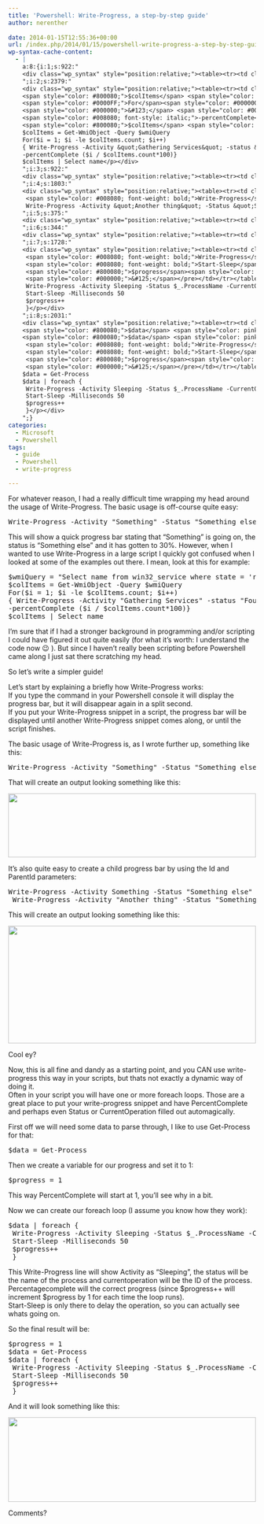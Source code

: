 ```yaml
---
title: 'Powershell: Write-Progress, a step-by-step guide'
author: nerenther
 
date: 2014-01-15T12:55:36+00:00
url: /index.php/2014/01/15/powershell-write-progress-a-step-by-step-guide/
wp-syntax-cache-content:
  - |
    a:8:{i:1;s:922:"
    <div class="wp_syntax" style="position:relative;"><table><tr><td class="code"><pre class="powershell" style="font-family:monospace;"><span style="color: #008080; font-weight: bold;">Write-Progress</span> <span style="color: #008080; font-style: italic;">-Activity</span> <span style="color: #800000;">&quot;Something&quot;</span> <span style="color: #008080; font-style: italic;">-Status</span> <span style="color: #800000;">&quot;Something else&quot;</span> <span style="color: #008080; font-style: italic;">-CurrentOperation</span> <span style="color: #800000;">&quot;thinking&quot;</span> <span style="color: #008080; font-style: italic;">-PercentComplete</span> <span style="color: #804000;">30</span></pre></td></tr></table><p class="theCode" style="display:none;">Write-Progress -Activity &quot;Something&quot; -Status &quot;Something else&quot; -CurrentOperation &quot;thinking&quot; -PercentComplete 30</p></div>
    ";i:2;s:2379:"
    <div class="wp_syntax" style="position:relative;"><table><tr><td class="code"><pre class="powershell" style="font-family:monospace;"><span style="color: #800080;">$wmiQuery</span> <span style="color: pink;">=</span> <span style="color: #800000;">&quot;Select name from win32_service where state = 'running'&quot;</span>
    <span style="color: #800080;">$colItems</span> <span style="color: pink;">=</span> <span style="color: #008080; font-weight: bold;">Get-WmiObject</span> <span style="color: #008080; font-style: italic;">-Query</span> <span style="color: #800080;">$wmiQuery</span>
    <span style="color: #0000FF;">For</span><span style="color: #000000;">&#40;</span><span style="color: #800080;">$i</span> <span style="color: pink;">=</span> <span style="color: #804000;">1</span>; <span style="color: #800080;">$i</span> <span style="color: #FF0000;">-le</span> <span style="color: #800080;">$colItems</span>.count; <span style="color: #800080;">$i</span><span style="color: pink;">++</span><span style="color: #000000;">&#41;</span>
    <span style="color: #000000;">&#123;</span> <span style="color: #008080; font-weight: bold;">Write-Progress</span> <span style="color: #008080; font-style: italic;">-Activity</span> <span style="color: #800000;">&quot;Gathering Services&quot;</span> <span style="color: #008080; font-style: italic;">-status</span> <span style="color: #800000;">&quot;Found Service $i&quot;</span> `
    <span style="color: #008080; font-style: italic;">-percentComplete</span> <span style="color: #000000;">&#40;</span><span style="color: #800080;">$i</span> <span style="color: pink;">/</span> <span style="color: #800080;">$colItems</span>.count<span style="color: pink;">*</span><span style="color: #804000;">100</span><span style="color: #000000;">&#41;</span><span style="color: #000000;">&#125;</span>
    <span style="color: #800080;">$colItems</span> <span style="color: pink;">|</span> <span style="color: #008080; font-weight: bold;">Select</span> name</pre></td></tr></table><p class="theCode" style="display:none;">$wmiQuery = &quot;Select name from win32_service where state = 'running'&quot;
    $colItems = Get-WmiObject -Query $wmiQuery
    For($i = 1; $i -le $colItems.count; $i++)
    { Write-Progress -Activity &quot;Gathering Services&quot; -status &quot;Found Service $i&quot; `
    -percentComplete ($i / $colItems.count*100)}
    $colItems | Select name</p></div>
    ";i:3;s:922:"
    <div class="wp_syntax" style="position:relative;"><table><tr><td class="code"><pre class="powershell" style="font-family:monospace;"><span style="color: #008080; font-weight: bold;">Write-Progress</span> <span style="color: #008080; font-style: italic;">-Activity</span> <span style="color: #800000;">&quot;Something&quot;</span> <span style="color: #008080; font-style: italic;">-Status</span> <span style="color: #800000;">&quot;Something else&quot;</span> <span style="color: #008080; font-style: italic;">-CurrentOperation</span> <span style="color: #800000;">&quot;thinking&quot;</span> <span style="color: #008080; font-style: italic;">-PercentComplete</span> <span style="color: #804000;">30</span></pre></td></tr></table><p class="theCode" style="display:none;">Write-Progress -Activity &quot;Something&quot; -Status &quot;Something else&quot; -CurrentOperation &quot;thinking&quot; -PercentComplete 30</p></div>
    ";i:4;s:1803:"
    <div class="wp_syntax" style="position:relative;"><table><tr><td class="code"><pre class="powershell" style="font-family:monospace;"><span style="color: #008080; font-weight: bold;">Write-Progress</span> <span style="color: #008080; font-style: italic;">-Activity</span> Something <span style="color: #008080; font-style: italic;">-Status</span> <span style="color: #800000;">&quot;Something else&quot;</span> <span style="color: #008080; font-style: italic;">-CurrentOperation</span> Thinking <span style="color: #008080; font-style: italic;">-PercentComplete</span> <span style="color: #804000;">30</span> <span style="color: #008080; font-style: italic;">-Id</span> <span style="color: #804000;">1</span>
     <span style="color: #008080; font-weight: bold;">Write-Progress</span> <span style="color: #008080; font-style: italic;">-Activity</span> <span style="color: #800000;">&quot;Another thing&quot;</span> <span style="color: #008080; font-style: italic;">-Status</span> <span style="color: #800000;">&quot;Something different&quot;</span> <span style="color: #008080; font-style: italic;">-CurrentOperation</span> Sleeping <span style="color: #008080; font-style: italic;">-PercentComplete</span> <span style="color: #804000;">30</span> <span style="color: #008080; font-style: italic;">-Id</span> <span style="color: #804000;">2</span> <span style="color: #008080; font-style: italic;">-ParentId</span> <span style="color: #804000;">1</span></pre></td></tr></table><p class="theCode" style="display:none;">Write-Progress -Activity Something -Status &quot;Something else&quot; -CurrentOperation Thinking -PercentComplete 30 -Id 1
     Write-Progress -Activity &quot;Another thing&quot; -Status &quot;Something different&quot; -CurrentOperation Sleeping -PercentComplete 30 -Id 2 -ParentId 1</p></div>
    ";i:5;s:375:"
    <div class="wp_syntax" style="position:relative;"><table><tr><td class="code"><pre class="powershell" style="font-family:monospace;"><span style="color: #800080;">$data</span> <span style="color: pink;">=</span> <span style="color: #008080; font-weight: bold;">Get-Process</span></pre></td></tr></table><p class="theCode" style="display:none;">$data = Get-Process</p></div>
    ";i:6;s:344:"
    <div class="wp_syntax" style="position:relative;"><table><tr><td class="code"><pre class="powershell" style="font-family:monospace;"><span style="color: #800080;">$progress</span> <span style="color: pink;">=</span> <span style="color: #804000;">1</span></pre></td></tr></table><p class="theCode" style="display:none;">$progress = 1</p></div>
    ";i:7;s:1728:"
    <div class="wp_syntax" style="position:relative;"><table><tr><td class="code"><pre class="powershell" style="font-family:monospace;"><span style="color: #800080;">$data</span> <span style="color: pink;">|</span> <span style="color: #0000FF;">foreach</span> <span style="color: #000000;">&#123;</span>
     <span style="color: #008080; font-weight: bold;">Write-Progress</span> <span style="color: #008080; font-style: italic;">-Activity</span> Sleeping <span style="color: #008080; font-style: italic;">-Status</span> <span style="color: #000080;">$_</span>.ProcessName <span style="color: #008080; font-style: italic;">-CurrentOperation</span> <span style="color: #000080;">$_</span>.Id <span style="color: #008080; font-style: italic;">-PercentComplete</span> <span style="color: #000000;">&#40;</span><span style="color: #800080;">$progress</span><span style="color: pink;">/</span><span style="color: #800080;">$data</span>.count<span style="color: pink;">*</span><span style="color: #804000;">100</span><span style="color: #000000;">&#41;</span> <span style="color: #008080; font-style: italic;">-Id</span> <span style="color: #804000;">1</span>
     <span style="color: #008080; font-weight: bold;">Start-Sleep</span> <span style="color: #008080; font-style: italic;">-Milliseconds</span> <span style="color: #804000;">50</span>
     <span style="color: #800080;">$progress</span><span style="color: pink;">++</span>
     <span style="color: #000000;">&#125;</span></pre></td></tr></table><p class="theCode" style="display:none;">$data | foreach {
     Write-Progress -Activity Sleeping -Status $_.ProcessName -CurrentOperation $_.Id -PercentComplete ($progress/$data.count*100) -Id 1
     Start-Sleep -Milliseconds 50
     $progress++
     }</p></div>
    ";i:8;s:2031:"
    <div class="wp_syntax" style="position:relative;"><table><tr><td class="code"><pre class="powershell" style="font-family:monospace;"><span style="color: #800080;">$progress</span> <span style="color: pink;">=</span> <span style="color: #804000;">1</span>
    <span style="color: #800080;">$data</span> <span style="color: pink;">=</span> <span style="color: #008080; font-weight: bold;">Get-Process</span>
    <span style="color: #800080;">$data</span> <span style="color: pink;">|</span> <span style="color: #0000FF;">foreach</span> <span style="color: #000000;">&#123;</span>
     <span style="color: #008080; font-weight: bold;">Write-Progress</span> <span style="color: #008080; font-style: italic;">-Activity</span> Sleeping <span style="color: #008080; font-style: italic;">-Status</span> <span style="color: #000080;">$_</span>.ProcessName <span style="color: #008080; font-style: italic;">-CurrentOperation</span> <span style="color: #000080;">$_</span>.Id <span style="color: #008080; font-style: italic;">-PercentComplete</span> <span style="color: #000000;">&#40;</span><span style="color: #800080;">$progress</span><span style="color: pink;">/</span><span style="color: #800080;">$data</span>.count<span style="color: pink;">*</span><span style="color: #804000;">100</span><span style="color: #000000;">&#41;</span> <span style="color: #008080; font-style: italic;">-Id</span> <span style="color: #804000;">1</span>
     <span style="color: #008080; font-weight: bold;">Start-Sleep</span> <span style="color: #008080; font-style: italic;">-Milliseconds</span> <span style="color: #804000;">50</span>
     <span style="color: #800080;">$progress</span><span style="color: pink;">++</span>
     <span style="color: #000000;">&#125;</span></pre></td></tr></table><p class="theCode" style="display:none;">$progress = 1
    $data = Get-Process
    $data | foreach {
     Write-Progress -Activity Sleeping -Status $_.ProcessName -CurrentOperation $_.Id -PercentComplete ($progress/$data.count*100) -Id 1
     Start-Sleep -Milliseconds 50
     $progress++
     }</p></div>
    ";}
categories:
  - Microsoft
  - Powershell
tags:
  - guide
  - Powershell
  - write-progress

---
```

For whatever reason, I had a really difficult time wrapping my head around the usage of Write-Progress. The basic usage is off-course quite easy:

<pre lang="Powershell">Write-Progress -Activity "Something" -Status "Something else" -CurrentOperation "thinking" -PercentComplete 30</pre>

This will show a quick progress bar stating that &#8220;Something&#8221; is going on, the status is &#8220;Something else&#8221; and it has gotten to 30%. However, when I wanted to use Write-Progress in a large script I quickly got confused when I looked at some of the examples out there. I mean, look at this for example:

<pre lang="Powershell">$wmiQuery = "Select name from win32_service where state = 'running'"
$colItems = Get-WmiObject -Query $wmiQuery
For($i = 1; $i -le $colItems.count; $i++)
{ Write-Progress -Activity "Gathering Services" -status "Found Service $i" `
-percentComplete ($i / $colItems.count*100)}
$colItems | Select name</pre>

I&#8217;m sure that if I had a stronger background in programming and/or scripting I could have figured it out quite easily (for what it&#8217;s worth: I understand the code now 😉 ). But since I haven&#8217;t really been scripting before Powershell came along I just sat there scratching my head.

So let&#8217;s write a simpler guide!

Let&#8217;s start by explaining a briefly how Write-Progress works:  
If you type the command in your Powershell console it will display the progress bar, but it will disappear again in a split second.  
If you put your Write-Progress snippet in a script, the progress bar will be displayed until another Write-Progress snippet comes along, or until the script finishes.

The basic usage of Write-Progress is, as I wrote further up, something like this:

<pre lang="Powershell">Write-Progress -Activity "Something" -Status "Something else" -CurrentOperation "thinking" -PercentComplete 30</pre>

That will create an output looking something like this:

<p style="text-align: center;">
  <a href="https://dl.dropboxusercontent.com/u/33041052/bloggting/img/write-progress/1.PNG"><img decoding="async" loading="lazy" class="aligncenter" alt="" src="https://dl.dropboxusercontent.com/u/33041052/bloggting/img/write-progress/1.PNG" width="100%" height="130" /></a>
</p>

It&#8217;s also quite easy to create a child progress bar by using the Id and ParentId parameters:

<pre lang="Powershell">Write-Progress -Activity Something -Status "Something else" -CurrentOperation Thinking -PercentComplete 30 -Id 1
 Write-Progress -Activity "Another thing" -Status "Something different" -CurrentOperation Sleeping -PercentComplete 30 -Id 2 -ParentId 1</pre>

This will create an output looking something like this:

<p style="text-align: center;">
  <a href="https://dl.dropboxusercontent.com/u/33041052/bloggting/img/write-progress/2.PNG"><img decoding="async" loading="lazy" class="aligncenter" alt="" src="https://dl.dropboxusercontent.com/u/33041052/bloggting/img/write-progress/2.PNG" width="100%" height="239" /></a>
</p>

Cool ey?

Now, this is all fine and dandy as a starting point, and you CAN use write-progress this way in your scripts, but thats not exactly a dynamic way of doing it.  
Often in your script you will have one or more foreach loops. Those are a great place to put your write-progress snippet and have PercentComplete and perhaps even Status or CurrentOperation filled out automagically.

First off we will need some data to parse through, I like to use Get-Process for that:

<pre lang="Powershell">$data = Get-Process</pre>

Then we create a variable for our progress and set it to 1:

<pre lang="Powershell">$progress = 1</pre>

This way PercentComplete will start at 1, you&#8217;ll see why in a bit.

Now we can create our foreach loop (I assume you know how they work):

<pre lang="Powershell">$data | foreach {
 Write-Progress -Activity Sleeping -Status $_.ProcessName -CurrentOperation $_.Id -PercentComplete ($progress/$data.count*100) -Id 1
 Start-Sleep -Milliseconds 50
 $progress++
 }</pre>

This Write-Progress line will show Activity as &#8220;Sleeping&#8221;, the status will be the name of the process and currentoperation will be the ID of the process. Percentagecomplete will the correct progress (since $progress++ will increment $progress by 1 for each time the loop runs).  
Start-Sleep is only there to delay the operation, so you can actually see whats going on.

So the final result will be:

<pre lang="Powershell">$progress = 1
$data = Get-Process
$data | foreach {
 Write-Progress -Activity Sleeping -Status $_.ProcessName -CurrentOperation $_.Id -PercentComplete ($progress/$data.count*100) -Id 1
 Start-Sleep -Milliseconds 50
 $progress++
 }</pre>

And it will look something like this:

<p style="text-align: center;">
  <a href="https://dl.dropboxusercontent.com/u/33041052/bloggting/img/write-progress/3.PNG"><img decoding="async" loading="lazy" class="aligncenter" alt="" src="https://dl.dropboxusercontent.com/u/33041052/bloggting/img/write-progress/3.PNG" width="100%" height="172" /></a>
</p>

Comments?